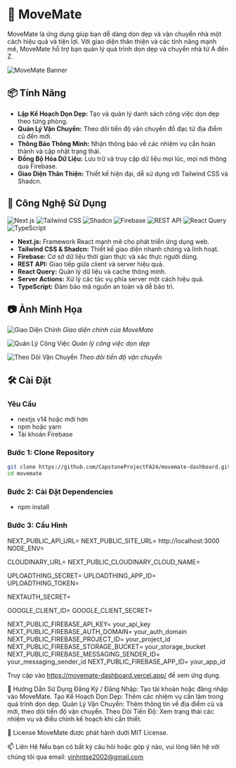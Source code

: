 # 🏡 MoveMate

MoveMate là ứng dụng giúp bạn dễ dàng dọn dẹp và vận chuyển nhà một cách hiệu quả và tiện lợi. Với giao diện thân thiện và các tính năng mạnh mẽ, MoveMate hỗ trợ bạn quản lý quá trình dọn dẹp và chuyển nhà từ A đến Z.

![MoveMate Banner]([https://res.cloudinary.com/dkpnkjnxs/image/upload/v1732365346/movemate_logo_esm5fx.png])

## 📦 Tính Năng

- **Lập Kế Hoạch Dọn Dẹp:** Tạo và quản lý danh sách công việc dọn dẹp theo từng phòng.
- **Quản Lý Vận Chuyển:** Theo dõi tiến độ vận chuyển đồ đạc từ địa điểm cũ đến mới.
- **Thông Báo Thông Minh:** Nhận thông báo về các nhiệm vụ cần hoàn thành và cập nhật trạng thái.
- **Đồng Bộ Hóa Dữ Liệu:** Lưu trữ và truy cập dữ liệu mọi lúc, mọi nơi thông qua Firebase.
- **Giao Diện Thân Thiện:** Thiết kế hiện đại, dễ sử dụng với Tailwind CSS và Shadcn.

## 🚀 Công Nghệ Sử Dụng

![Next.js](https://img.shields.io/badge/Next.js-000000?style=for-the-badge&logo=next.js&logoColor=white)
![Tailwind CSS](https://img.shields.io/badge/Tailwind%20CSS-38B2AC?style=for-the-badge&logo=tailwind-css&logoColor=white)
![Shadcn](https://img.shields.io/badge/Shadcn-FF5733?style=for-the-badge&logo=shadcn&logoColor=white)
![Firebase](https://img.shields.io/badge/Firebase-FFCA28?style=for-the-badge&logo=firebase&logoColor=black)
![REST API](https://img.shields.io/badge/REST_API-4FC08D?style=for-the-badge&logo=restapi&logoColor=white)
![React Query](https://img.shields.io/badge/React%20Query-FF4154?style=for-the-badge&logo=react-query&logoColor=white)
![TypeScript](https://img.shields.io/badge/TypeScript-3178C6?style=for-the-badge&logo=typescript&logoColor=white)

- **Next.js:** Framework React mạnh mẽ cho phát triển ứng dụng web.
- **Tailwind CSS & Shadcn:** Thiết kế giao diện nhanh chóng và linh hoạt.
- **Firebase:** Cơ sở dữ liệu thời gian thực và xác thực người dùng.
- **REST API:** Giao tiếp giữa client và server hiệu quả.
- **React Query:** Quản lý dữ liệu và cache thông minh.
- **Server Actions:** Xử lý các tác vụ phía server một cách hiệu quả.
- **TypeScript:** Đảm bảo mã nguồn an toàn và dễ bảo trì.

## 📷 Ảnh Minh Họa

![Giao Diện Chính](https://your-image-link.com/main-interface.png)
*Giao diện chính của MoveMate*

![Quản Lý Công Việc](https://your-image-link.com/task-management.png)
*Quản lý công việc dọn dẹp*

![Theo Dõi Vận Chuyển](https://your-image-link.com/move-tracking.png)
*Theo dõi tiến độ vận chuyển*

## 🛠️ Cài Đặt

### Yêu Cầu

- nextjs v14 hoặc mới hơn
- npm hoặc yarn
- Tài khoản Firebase

### Bước 1: Clone Repository

```bash
git clone https://github.com/CapstoneProjectFA24/movemate-dashboard.git
cd movemate
```

### Bước 2: Cài Đặt Dependencies
- npm install


### Bước 3: Cấu Hình 

NEXT_PUBLIC_API_URL=
NEXT_PUBLIC_SITE_URL= http://localhost:3000
NODE_ENV=

CLOUDINARY_URL=
NEXT_PUBLIC_CLOUDINARY_CLOUD_NAME=

UPLOADTHING_SECRET=
UPLOADTHING_APP_ID=
UPLOADTHING_TOKEN=

NEXTAUTH_SECRET= 

GOOGLE_CLIENT_ID=
GOOGLE_CLIENT_SECRET=

NEXT_PUBLIC_FIREBASE_API_KEY= your_api_key
NEXT_PUBLIC_FIREBASE_AUTH_DOMAIN= your_auth_domain
NEXT_PUBLIC_FIREBASE_PROJECT_ID= your_project_id
NEXT_PUBLIC_FIREBASE_STORAGE_BUCKET= your_storage_bucket
NEXT_PUBLIC_FIREBASE_MESSAGING_SENDER_ID= your_messaging_sender_id
NEXT_PUBLIC_FIREBASE_APP_ID= your_app_id

Truy cập vào https://movemate-dashboard.vercel.app/ để xem ứng dụng.

📝 Hướng Dẫn Sử Dụng
Đăng Ký / Đăng Nhập: Tạo tài khoản hoặc đăng nhập vào MoveMate.
Tạo Kế Hoạch Dọn Dẹp: Thêm các nhiệm vụ cần làm trong quá trình dọn dẹp.
Quản Lý Vận Chuyển: Thêm thông tin về địa điểm cũ và mới, theo dõi tiến độ vận chuyển.
Theo Dõi Tiến Độ: Xem trạng thái các nhiệm vụ và điều chỉnh kế hoạch khi cần thiết.

📄 License
MoveMate được phát hành dưới MIT License.

📫 Liên Hệ
Nếu bạn có bất kỳ câu hỏi hoặc góp ý nào, vui lòng liên hệ với chúng tôi qua email: vinhntse2002@gmail.com


